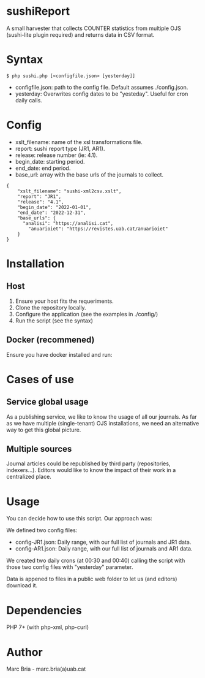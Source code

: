 # sushiReport
A small harvester that collects COUNTER statistics from multiple OJS (sushi-lite plugin required) and returns data in CSV format.

# Syntax
```
$ php sushi.php [<configfile.json> [yesterday]]
```

- configfile.json: path to the config file. Default assumes ./config.json.
- yesterday: Overwrites config dates to be "yesteday". Useful for cron daily calls.


# Config 

- xslt_filename: name of the xsl transformations file.
- report: sushi report type (JR1, AR1).
- release: release number (ie: 4.1).
- begin_date: starting period.
- end_date: end period.
- base_url: array with the base urls of the journals to collect.

```
{
    "xslt_filename": "sushi-xml2csv.xslt",
    "report": "JR1",
    "release": "4.1",
    "begin_date": "2022-01-01",
    "end_date": "2022-12-31",
    "base_urls": {
      "analisi": "https://analisi.cat",
	    "anuarioiet": "https://revistes.uab.cat/anuarioiet"
    }
}
```

# Installation

## Host

1. Ensure your host fits the requeriments.
2. Clone the repository locally.
3. Configure the application (see the examples in ./config/)
4. Run the script (see the syntax)

## Docker (recommened)

Ensure you have docker installed and run:



# Cases of use

## Service global usage

As a publishing service, we like to know the usage of all our journals. 
As far as we have multiple (single-tenant) OJS installations, we need
an alternative way to get this global picture.

## Multiple sources

Journal articles could be republished by third party (repositories, indexers...).
Editors would like to know the impact of their work in a centralized place.

# Usage

You can decide how to use this script. Our approach was:

We defined two config files:
- config-JR1.json: Daily range, with our full list of journals and JR1 data.
- config-AR1.json: Daily range, with our full list of journals and AR1 data.

We created two daily crons (at 00:30 and 00:40) calling the script with those
two config files with "yesterday" parameter.

Data is appened to files in a public web folder to let us (and editors) download it.

# Dependencies
PHP 7+ (with php-xml, php-curl)

# Author
Marc Bria - marc.bria(a)uab.cat

